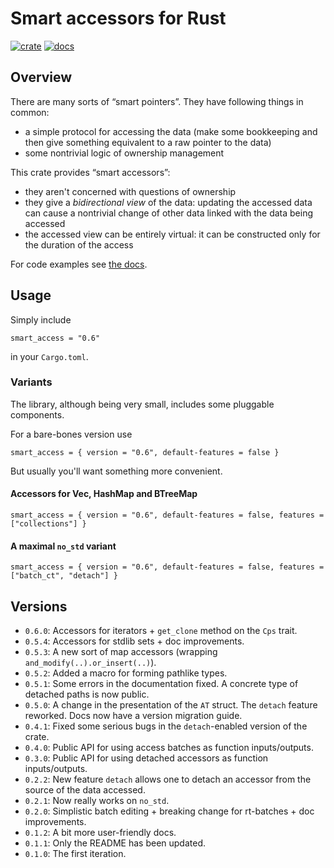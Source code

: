 # Smart accessors for Rust

[![crate](https://img.shields.io/crates/v/smart_access)](https://crates.io/crates/smart_access/)
[![docs](https://docs.rs/smart_access/badge.svg)](https://docs.rs/smart_access/)

## Overview

There are many sorts of &#8220;smart pointers&#8221;. They have following things in common:

* a simple protocol for accessing the data (make some bookkeeping and then give something equivalent to a raw pointer to the data)
* some nontrivial logic of ownership management


This crate provides &#8220;smart accessors&#8221;:

* they aren't concerned with questions of ownership
* they give a _bidirectional view_ of the data: updating the accessed data can 
  cause a nontrivial change of other data linked with the data being accessed
* the accessed view can be entirely virtual: it can be constructed only for the 
  duration of the access

For code examples see [the docs](https://docs.rs/smart_access/).

## Usage

Simply include 

```
smart_access = "0.6"
```

in your `Cargo.toml`.

### Variants

The library, although being very small, includes some pluggable components.

For a bare-bones version use

```
smart_access = { version = "0.6", default-features = false }
```

But usually you'll want something more convenient.

#### Accessors for Vec, HashMap and BTreeMap

```
smart_access = { version = "0.6", default-features = false, features = ["collections"] }
```

#### A maximal `no_std` variant

```
smart_access = { version = "0.6", default-features = false, features = ["batch_ct", "detach"] }
```


## Versions

* `0.6.0`: Accessors for iterators + `get_clone` method on the `Cps` trait.
* `0.5.4`: Accessors for stdlib sets + doc improvements.
* `0.5.3`: A new sort of map accessors (wrapping `and_modify(..).or_insert(..)`).
* `0.5.2`: Added a macro for forming pathlike types.
* `0.5.1`: Some errors in the documentation fixed. A concrete type of detached paths is now public.
* `0.5.0`: A change in the presentation of the `AT` struct. The `detach` feature reworked. Docs now have a version migration guide.
* `0.4.1`: Fixed some serious bugs in the `detach`-enabled version of the crate.
* `0.4.0`: Public API for using access batches as function inputs/outputs.
* `0.3.0`: Public API for using detached accessors as function inputs/outputs.
* `0.2.2`: New feature `detach` allows one to detach an accessor from the source of the data accessed.
* `0.2.1`: Now really works on `no_std`.
* `0.2.0`: Simplistic batch editing + breaking change for rt-batches + doc improvements.
* `0.1.2`: A bit more user-friendly docs.
* `0.1.1`: Only the README has been updated.
* `0.1.0`: The first iteration.

